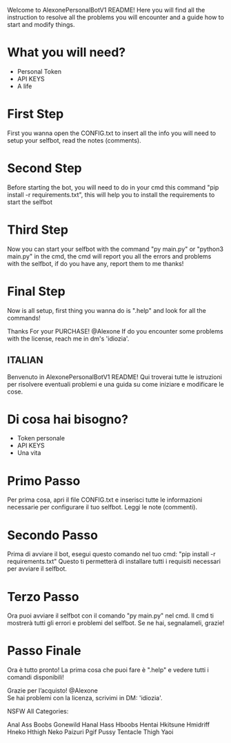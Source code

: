Welcome to AlexonePersonalBotV1 README!
Here you will find all the instruction to resolve all the problems you will encounter 
and a guide how to start and modify things.

# What you will need?

- Personal Token
- API KEYS
- A life

# First Step
First you wanna open the CONFIG.txt to insert all the info you will need to setup your selfbot,
read the notes (comments).

# Second Step
Before starting the bot, you will need to do in your cmd this command "pip install -r requirements.txt",
this will help you to install the requirements to start the selfbot

# Third Step
Now you can start your selfbot with the command "py main.py" or "python3 main.py" in the cmd, the cmd will report you all the errors
and problems with the selfbot, if do you have any, report them to me thanks!

# Final Step
Now is all setup, first thing you wanna do is ".help" and look for all the commands!

Thanks For your PURCHASE! @Alexone
If do you encounter some problems with the license, reach me in dm's 'idiozia'.

## ITALIAN
                               
Benvenuto in AlexonePersonalBotV1 README!
Qui troverai tutte le istruzioni per risolvere eventuali problemi
e una guida su come iniziare e modificare le cose.

# Di cosa hai bisogno?

- Token personale
- API KEYS
- Una vita

# Primo Passo
Per prima cosa, apri il file CONFIG.txt e inserisci tutte le informazioni necessarie per configurare il tuo selfbot.
Leggi le note (commenti).

# Secondo Passo
Prima di avviare il bot, esegui questo comando nel tuo cmd: "pip install -r requirements.txt"
Questo ti permetterà di installare tutti i requisiti necessari per avviare il selfbot.

# Terzo Passo
Ora puoi avviare il selfbot con il comando "py main.py" nel cmd. Il cmd ti mostrerà tutti gli errori
e problemi del selfbot. Se ne hai, segnalameli, grazie!

# Passo Finale
Ora è tutto pronto! La prima cosa che puoi fare è ".help" e vedere tutti i comandi disponibili!

Grazie per l’acquisto! @Alexone  
Se hai problemi con la licenza, scrivimi in DM: 'idiozia'.

NSFW All Categories:

Anal 
Ass 
Boobs 
Gonewild 
Hanal 
Hass 
Hboobs 
Hentai 
Hkitsune 
Hmidriff 
Hneko 
Hthigh 
Neko 
Paizuri 
Pgif 
Pussy 
Tentacle 
Thigh 
Yaoi
